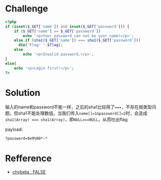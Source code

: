 # Challenge 
```php
<?php
if (isset($_GET['name']) and isset($_GET['password'])) {
    if ($_GET['name'] == $_GET['password'])
        echo '<p>Your password can not be your name!</p>';
    else if (sha1($_GET['name']) === sha1($_GET['password']))
      die('Flag: '.$flag);
    else
        echo '<p>Invalid password.</p>';
}
else{
	echo '<p>Login first!</p>';
?>
```
# Solution
输入的name和password不能一样，之后的sha1比较用了`===`，不存在弱类型问题。但sha1不能处理数组，当我们传入`name[]=1&password[]=2`时，会造成`sha1(Array) === sha1(Array)`，即`NULL===NULL`，从而吐出flag

payload:
```
?password=9e9%00*-*
```

# Refference
+ [chybeta : FALSE](https://chybeta.github.io/2017/07/24/%E5%AE%9E%E9%AA%8C%E5%90%A7-web-writeup/#Once-More)